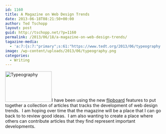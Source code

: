 ```yaml
---
id: 1160
title: A Magazine on Web Design Trends
date: 2013-06-18T08:21:50+00:00
author: Ted Tschopp
layout: post
guid: http://tschopp.net/?p=1160
permalink: /2013/06/18/a-magazine-on-web-design-trends/
tagazine-media:
  - 'a:7:{s:7:"primary";s:61:"https://www.tedt.org/2013/06/typeography.png";s:6:"images";a:1:{s:61:"https://www.tedt.org/2013/06/typeography.png";a:6:{s:8:"file_url";s:61:"https://www.tedt.org/2013/06/typeography.png";s:5:"width";i:3037;s:6:"height";i:2024;s:4:"type";s:5:"image";s:4:"area";i:6146888;s:9:"file_path";b:0;}}s:6:"videos";a:0:{}s:11:"image_count";i:1;s:6:"author";s:8:"13062753";s:7:"blog_id";s:8:"13665242";s:9:"mod_stamp";s:19:"2013-06-18 17:46:08";}'
image: /wp-content/uploads/2013/06/typeography.png
categories:
  - Writing
---
```

[<img class="alignright size-thumbnail wp-image-1163" alt="Typeography" src="https://www.tedt.org/wp-content/uploads/2013/06/typeography.png?w=150" width="150" height="99" srcset="https://www.tedt.org/wp-content/uploads/2013/06/typeography.png 3037w, https://www.tedt.org/wp-content/uploads/2013/06/typeography-300x200.png 300w, https://www.tedt.org/wp-content/uploads/2013/06/typeography-768x512.png 768w, https://www.tedt.org/wp-content/uploads/2013/06/typeography-1024x682.png 1024w" sizes="(max-width: 150px) 100vw, 150px" />](https://www.tedt.org/wp-content/uploads/2013/06/typeography.png)I have been using the new <a href="http://flipboard.com/" target="_blank">flipboard</a> features to put together a collection of articles that tracks the development of web design trends.  I am hoping over time that the magazine will be a place that I can go back to to review good ideas.  I am also wanting to create a place where others can contribute articles that they find represent important developments.